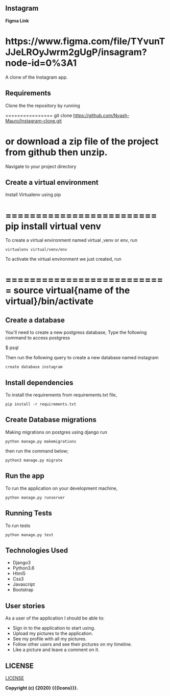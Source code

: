 ## Instagram


**Figma Link**

<h1>https://www.figma.com/file/TYvunTJJeLROyJwrm2gUgP/insagram?node-id=0%3A1</h1>

A clone of the Instagram app.

## Requirements
Clone the the repository by running

================
git clone https://github.com/Nyash-Mauro/Instagram-clone.git

or download a zip file of the project from github then unzip.
==============

Navigate to your project directory

## Create a virtual environment

Install Virtualenv using pip

=========================
pip install virtual venv
=========================

To create a virtual environment named virtual ,venv or env, run

```
virtualenv virtual/venv/env
```

To activate the virtual environment we just created,
run

===========================
source virtual{name of the virtual}/bin/activate
===========================

## Create a database

You'll need to create a new postgress database, Type the following command to access postgress

$ psql

Then run the following query to create a new database named instagram

```
create database instagram
```

## Install dependencies

To install the requirements from requirements.txt file,

```
pip install -r requirements.txt
```

## Create Database migrations

Making migrations on postgres using django
run

```
python manage.py makemigrations
```

then run the command below;

```
python3 manage.py migrate
```

## Run the app

To run the application on your development machine,

```
python manage.py runserver
```

## Running Tests

To run tests

```
python manage.py test
```

## Technologies Used

- Django3
- Python3.6
- Html5
- Css3
- Javascript
- Bootstrap

## User stories

As a user of the application I should be able to:

- Sign in to the application to start using.
- Upload my pictures to the application.
- See my profile with all my pictures.
- Follow other users and see their pictures on my timeline.
- Like a picture and leave a comment on it.

## LICENSE

[LICENSE](license)

**Copyright (c) {2020} {{{Icons}}}.**

